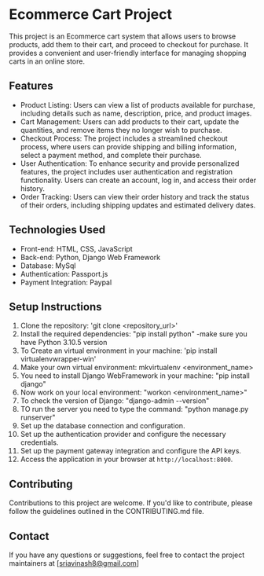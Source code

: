 # Ecommerce Cart Project

This project is an Ecommerce cart system that allows users to browse products, add them to their cart, and proceed to checkout for purchase. It provides a convenient and user-friendly interface for managing shopping carts in an online store.

## Features

- Product Listing: Users can view a list of products available for purchase, including details such as name, description, price, and product images.
- Cart Management: Users can add products to their cart, update the quantities, and remove items they no longer wish to purchase.
- Checkout Process: The project includes a streamlined checkout process, where users can provide shipping and billing information, select a payment method, and complete their purchase.
- User Authentication: To enhance security and provide personalized features, the project includes user authentication and registration functionality. Users can create an account, log in, and access their order history.
- Order Tracking: Users can view their order history and track the status of their orders, including shipping updates and estimated delivery dates.

## Technologies Used

- Front-end: HTML, CSS, JavaScript
- Back-end: Python, Django Web Framework
- Database: MySql
- Authentication: Passport.js 
- Payment Integration: Paypal

## Setup Instructions

1. Clone the repository: 'git clone <repository_url>'
2. Install the required dependencies: "pip install python" -make sure you have Python 3.10.5 version 
3. To Create an virtual environment in your machine: 'pip install virtualenvwrapper-win' 
4. Make your own virtual environment: mkvirtualenv <environment_name>
5. You need to install Django WebFramework in your machine: "pip install django"
6. Now work on your local environment: "workon <environment_name>"
7. To check the version of Django: "django-admin --version"
8. TO run the server you need to type the command: "python manage.py runserver"
9. Set up the database connection and configuration.
10. Set up the authentication provider and configure the necessary credentials.
11. Set up the payment gateway integration and configure the API keys.
7. Access the application in your browser at `http://localhost:8000`.

## Contributing

Contributions to this project are welcome. If you'd like to contribute, please follow the guidelines outlined in the CONTRIBUTING.md file.

## Contact

If you have any questions or suggestions, feel free to contact the project maintainers at [sriavinash8@gmail.com]